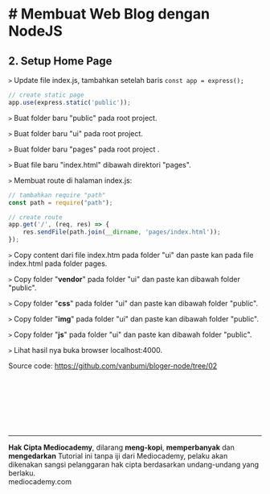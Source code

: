 # # Membuat Web Blog dengan NodeJS



## 2. Setup Home Page



```>``` Update file index.js, tambahkan setelah baris ```const app = express();```

```javascript
// create static page
app.use(express.static('public'));
```

```>``` Buat folder baru "public" pada root project.

```>``` Buat folder baru "ui" pada root project.

```>``` Buat folder baru "pages" pada root project .

```>``` Buat file baru "index.html" dibawah direktori "pages".

```>``` Membuat route di halaman index.js:

```javascript
// tambahkan require "path"
const path = require("path");

// create route
app.get('/', (req, res) => {
	res.sendFile(path.join(__dirname, 'pages/index.html'));
});
```

```>``` Copy content dari file index.htm pada folder "ui" dan paste kan pada file index.html pada folder pages.

```>``` Copy folder "**vendor**" pada folder "ui" dan paste kan dibawah folder "public".

```>``` Copy folder "**css**" pada folder "ui" dan paste kan dibawah folder "public".

```>``` Copy folder "**img**" pada folder "ui" dan paste kan dibawah folder "public". 

```>``` Copy folder "**js**" pada folder "ui" dan paste kan dibawah folder "public".

```>``` Lihat hasil nya buka browser localhost:4000.



Source code: https://github.com/vanbumi/bloger-node/tree/02











<br>

<br>

<br>

<br>

<br>

<br>

<hr>

**Hak Cipta Mediocademy**, dilarang **meng-kopi**, **memperbanyak** dan **mengedarkan** Tutorial ini tanpa iji dari Mediocademy,  pelaku akan dikenakan sangsi pelanggaran hak cipta berdasarkan undang-undang yang berlaku. <br> mediocademy.com

